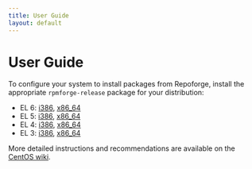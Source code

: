 ```yaml
---
title: User Guide
layout: default
---
```


User Guide
==========

To configure your system to install packages from Repoforge, install the appropriate `rpmforge-release` package for your distribution:

* EL 6: [i386](http://packages.sw.be/rpmforge-release/rpmforge-release-0.5.2-2.el6.rf.i386.rpm), [x86_64](http://packages.sw.be/rpmforge-release/rpmforge-release-0.5.2-2.el6.rf.x86_64.rpm)
* EL 5: [i386](http://packages.sw.be/rpmforge-release/rpmforge-release-0.5.2-2.el5.rf.i386.rpm), [x86_64](http://packages.sw.be/rpmforge-release/rpmforge-release-0.5.2-2.el5.rf.x86_64.rpm)
* EL 4: [i386](http://packages.sw.be/rpmforge-release/rpmforge-release-0.5.2-2.el4.rf.i386.rpm), [x86_64](http://packages.sw.be/rpmforge-release/rpmforge-release-0.5.2-2.el4.rf.x86_64.rpm)
* EL 3: [i386](http://packages.sw.be/rpmforge-release/rpmforge-release-0.5.2-2.el3.rf.i386.rpm), [x86_64](http://packages.sw.be/rpmforge-release/rpmforge-release-0.5.2-2.el3.rf.x86_64.rpm)

More detailed instructions and recommendations are available on the [CentOS wiki](http://wiki.centos.org/AdditionalResources/Repositories/RPMForge).
